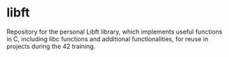 # libft
Repository for the personal Libft library, which implements useful functions in C, including libc functions and additional functionalities, for reuse in projects during the 42 training.
